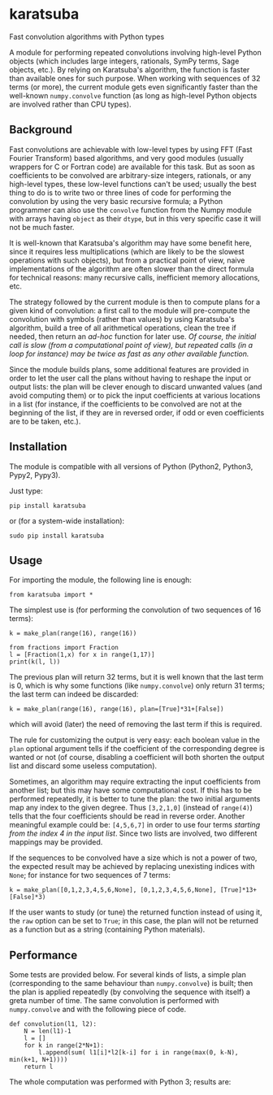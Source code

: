 # karatsuba
Fast convolution algorithms with Python types

A module for performing repeated convolutions involving high-level Python objects (which includes large integers, rationals, SymPy terms, Sage objects, etc.). By relying on Karatsuba's algorithm, the function is faster than available ones for such purpose. When working with sequences of 32 terms (or more), the current module gets even significantly faster than the well-known `numpy.convolve` function (as long as high-level Python objects are involved rather than CPU types).

## Background

Fast convolutions are achievable with low-level types by using FFT (Fast Fourier Transform) based algorithms, and very good modules (usually wrappers for C or Fortran code) are available for this task. But as soon as coefficients to be convolved are arbitrary-size integers, rationals, or any high-level types, these low-level functions can't be used; usually the best thing to do is to write two or three lines of code for performing the convolution by using the very basic recursive formula; a Python programmer can also use the `convolve` function from the Numpy module with arrays having `object` as their `dtype`, but in this very specific case it will not be much faster.

It is well-known that Karatsuba's algorithm may have some benefit here, since it requires less multiplications (which are likely to be the slowest operations with such objects), but from a practical point of view, naive implementations of the algorithm are often slower than the direct formula for technical reasons: many recursive calls, inefficient memory allocations, etc.

The strategy followed by the current module is then to compute plans for a given kind of convolution: a first call to the module will pre-compute the convolution with symbols (rather than values) by using Karatsuba's algorithm, build a tree of all arithmetical operations, clean the tree if needed, then return an _ad-hoc_ function for later use. _Of course, the initial call is slow (from a computational point of view), but repeated calls (in a loop for instance) may be twice as fast as any other available function._

Since the module builds plans, some additional features are provided in order to let the user call the plans without having to reshape the input or output lists: the plan will be clever enough to discard unwanted values (and avoid computing them) or to pick the input coefficients at various locations in a list (for instance, if the coefficients to be convolved are not at the beginning of the list, if they are in reversed order, if odd or even coefficients are to be taken, etc.).

## Installation

The module is compatible with all versions of Python (Python2, Python3, Pypy2, Pypy3).

Just type:

    pip install karatsuba

or (for a system-wide installation):

    sudo pip install karatsuba

## Usage

For importing the module, the following line is enough:

    from karatsuba import *

The simplest use is (for performing the convolution of two sequences of 16 terms):

    k = make_plan(range(16), range(16))

    from fractions import Fraction
    l = [Fraction(1,x) for x in range(1,17)]
    print(k(l, l))

The previous plan will return 32 terms, but it is well known that the last term is 0, which is why some functions (like `numpy.convolve`) only return 31 terms; the last term can indeed be discarded:

    k = make_plan(range(16), range(16), plan=[True]*31+[False])

which will avoid (later) the need of removing the last term if this is required.

The rule for customizing the output is very easy: each boolean value in the `plan` optional argument tells if the coefficient of the corresponding degree is wanted or not (of course, disabling a coefficient will both shorten the output list and discard some useless computation).

Sometimes, an algorithm may require extracting the input coefficients from another list; but this may have some computational cost. If this has to be performed repeatedly, it is better to tune the plan: the two initial arguments map any index to the given degree. Thus `[3,2,1,0]` (instead of `range(4)`) tells that the four coefficients should be read in reverse order. Another meaningful example could be: `[4,5,6,7]` in order to use four terms _starting from the index 4 in the input list_. Since two lists are involved, two different mappings may be provided.

If the sequences to be convolved have a size which is not a power of two, the expected result may be achieved by replacing unexisting indices with `None`; for instance for two sequences of 7 terms:

    k = make_plan([0,1,2,3,4,5,6,None], [0,1,2,3,4,5,6,None], [True]*13+[False]*3) 

If the user wants to study (or tune) the returned function instead of using it, the `raw` option can be set to `True`; in this case, the plan will not be returned as a function but as a string (containing Python materials).
    

## Performance

Some tests are provided below. For several kinds of lists, a simple plan (corresponding to the same behaviour than `numpy.convolve`) is built; then the plan is applied repeatedly (by convolving the sequence with itself) a greta number of time. The same convolution is performed with `numpy.convolve` and with the following piece of code.

    def convolution(l1, l2):
        N = len(l1)-1
        l = []
        for k in range(2*N+1):
            l.append(sum( l1[i]*l2[k-i] for i in range(max(0, k-N), min(k+1, N+1))))
        return l

The whole computation was performed with Python 3; results are:
